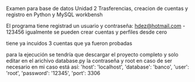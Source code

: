 Examen para base de datos Unidad 2
Trasferencias, creacion de cuentas y registro en Python y MySQL workbensh

El programa tiene registrad un usuario y contraseña: hdez@hotmail.com - 123456
igualmente se pueden crear cuentas y perfiles desde cero

tiene ya incuidos 3 cuentas que ya fueron probadas

para la ejecución se tendría que descargar el proyecto completo y solo editar en el arichivo database.py la contraseña y root en caso de ser necesario
en mi caso está así:
            'host': 'localhost',
            'database': 'banco',
            'user': 'root',
            'password': '12345',
            'port': 3306

